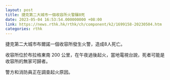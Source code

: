 ```yaml
---
layout: post
title: 捷克第二大城市一個收容所火警釀8死
date: 2023-05-04 16:53:54.000000000 +08:00
link: https://news.rthk.hk/rthk/ch/component/k2/1699158-20230504.htm
categories: rthk
---
```


捷克第二大城市布爾諾一個收容所發生火警，造成8人死亡。

收容所位於布拉格東南 200 公里，在午夜過後起火，當地電視台說，死者可能是收容所的無家可歸者。

 警方和消防員正在調查起火原因。

